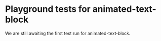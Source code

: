 # Playground tests for animated-text-block
We are still awaiting the first test run for animated-text-block.
